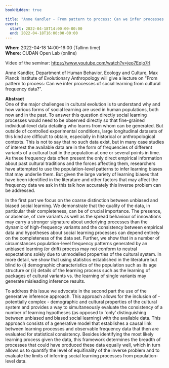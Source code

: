 ```yaml
---
bookHidden: true

title: "Anne Kandler - From pattern to process: Can we infer processes of social learning from cultural frequency data?" 
event:
  start: 2022-04-18T14:00:00-00:00
  end: 2022-04-18T16:00:00-00:00
---
```


**When:**  2022-04-18 14:00-16:00 (Tallinn time)  
**Where:** CUDAN Open Lab (online)  

Video of the seminar: https://www.youtube.com/watch?v=jeo7Eqio7rI   


<!--more-->
Anne Kandler, Department of Human Behavior, Ecology and Culture, Max Planck Institute of Evolutionary Anthropology will give a lecture on "From pattern to process: Can we infer processes of social learning from cultural frequency data?".  

**Abstract**  
One of the major challenges in cultural evolution is to understand why and how various forms of social learning are used in human populations, both now and in the past. To answer this question directly social learning processes would need to be observed directly so that fine-grained individual-level data detailing who learns from whom can be generated. But outside of controlled experimental conditions, large longitudinal datasets of this kind are difficult to obtain, especially in historical or anthropological contexts. This is not to say that no such data exist, but in many case studies of interest the available data are in the form of frequencies of different variants of a cultural trait in the population at one or several points in time. As these frequency data often present the only direct empirical information about past cultural traditions and the forces affecting them, researchers have attempted to use the population-level patterns to infer learning biases that may underlie them. But given the large variety of learning biases that have been identified in the literature and other factors that may affect the frequency data we ask in this talk how accurately this inverse problem can be addressed.  

In the first part we focus on the coarse distinction between unbiased and biased social learning. We demonstrate that the quality of the data, in particular their completeness, can be of crucial importance. The presence, or absence, of rare variants as well as the spread behaviour of innovations may carry a stronger signature about underlying processes than the dynamic of high-frequency variants and the consistency between empirical data and hypotheses about social learning processes can depend entirely on the completeness of the data set. Further, we show that in a number of circumstances population-level frequency patterns generated by an unbiased learning (or drift) process may not conform to neutral expectations solely due to unmodelled properties of the cultural system. In more detail, we show that using statistics established in the literature but blind to (i) demographic characteristics of the population such as its age structure or (ii) details of the learning process such as the learning of packages of cultural variants vs. the learning of single variants may generate misleading inference results.  

To address this issue we advocate in the second part the use of the generative inference approach. This approach allows for the inclusion of - potentially complex - demographic and cultural properties of the cultural system and provides a way to simultaneously evaluate the consistency of a number of learning hypotheses (as opposed to `only’ distinguishing between unbiased and biased social learning) with the available data. This approach consists of a generative model that establishes a causal link between learning processes and observable frequency data that then are evaluated for statistical consistency. Besides identifying the most likely learning process given the data, this framework determines the breadth of processes that could have produced these data equally well, which in turn allows us to quantify the level of equifinality of the inverse problem and to evaluate the limits of inferring social learning processes from population-level data.  
